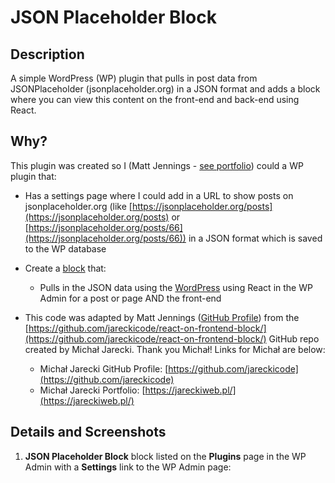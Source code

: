 # JSON Placeholder Block

## Description
A simple WordPress (WP) plugin that pulls in post data from JSONPlaceholder (jsonplaceholder.org) in a JSON format and adds a block where you can view this content on the front-end and back-end using React.

## Why?
This plugin was created so I (Matt Jennings - [see portfolio](https://www.mattjennings.net/)) could a WP plugin that:
- Has a settings page where I could add in a URL to show posts on jsonplaceholder.org (like [https://jsonplaceholder.org/posts](https://jsonplaceholder.org/posts) or [https://jsonplaceholder.org/posts/66](https://jsonplaceholder.org/posts/66)) in a JSON format which is saved to the WP database

- Create a [block](https://developer.wordpress.org/block-editor/) that:
  - Pulls in the JSON data using the [WordPress](https://learn.wordpress.org/tutorial/using-the-wordpress-rest-api/) using React in the WP Admin for a post or page AND the front-end

- This code was adapted by Matt Jennings ([GitHub Profile](https://github.com/Hollyw00d)) from the [https://github.com/jareckicode/react-on-frontend-block/](https://github.com/jareckicode/react-on-frontend-block/) GitHub repo created by Michał Jarecki. Thank you Michał! Links for Michał are below:  
  - Michał Jarecki GitHub Profile: [https://github.com/jareckicode](https://github.com/jareckicode)
  - Michał Jarecki Portfolio: [https://jareckiweb.pl/](https://jareckiweb.pl/)

## Details and Screenshots
1. __JSON Placeholder Block__ block listed on the __Plugins__ page in the WP Admin with a __Settings__ link to the WP Admin page:


